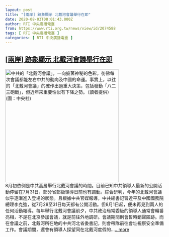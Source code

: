 ```yaml
---
layout: post
title: "[兩岸] 跡象顯示 北戴河會議舉行在即"
date: 2020-08-03T08:01:43.000Z
author: RTI 中央廣播電臺
from: https://www.rti.org.tw/news/view/id/2074588
tags: [ RTI 中央廣播電臺 ]
categories: [ RTI 中央廣播電臺 ]
---
```

<!--1596441703000-->
[[兩岸] 跡象顯示 北戴河會議舉行在即](https://www.rti.org.tw/news/view/id/2074588)
------

<div>
<img src="https://static.rti.org.tw/assets/thumbnails/2018/08/01/20180801000064M.jpg" width="360" alt="中共的「北戴河會議」，一向披著神秘的色彩，彷彿每次會議都能左右中共的動向及中國的命運。事實上，以往的「北戴河會議」的確作出過重大決策，包括發動「八二三砲戰」，但近年來重要性似有下降之勢。（讀者提供）(圖：中央社)" title="中共的「北戴河會議」，一向披著神秘的色彩，彷彿每次會議都能左右中共的動向及中國的命運。事實上，以往的「北戴河會議」的確作出過重大決策，包括發動「八二三砲戰」，但近年來重要性似有下降之勢。（讀者提供）(圖：中央社)"><br>8月初依例是中共高層舉行北戴河會議的時間。目前已知中共領導人最新的公開活動停留在7月31日，部分省部級領導日前也有調動。綜合研判，今年的北戴河會議似乎逐漸進入登場的狀態。且根據中共官媒報導，中共總書記習近平及中國國務院總理李克強，從7月28至31日每天都有公開活動。但8月1日起，便未再見到兩人的任何活動報導。每年舉行北戴河會議前夕，中共政治局常委級的領導人通常會輪番亮相，不是在北京參加會議，就是前往外地調研。會議期間則會暫時銷聲匿跡。而在會議之前，北戴河所在地的中共河北省委書記，則會帶隊前往會址視察安全準備工作。會議期間，還會有領導人探望同在北戴河度假的...<a target="_blank" href="https://www.rti.org.tw/news/view/id/2074588">...more</a>
</div>
